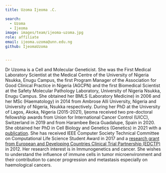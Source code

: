 ```yaml
---
title: Uzoma Ijeoma .C.

search:
  - Uzoma
  - Ijeoma
image: images/team/ijeoma-uzoma.jpg
role: affiliate
email: ijeoma.uzoma@unn.edu.ng
github: IjeomaUzoma


---
```


Dr Uzoma is a Cell and Molecular Geneticist. She was the First Medical Laboratory
Scientist at the Medical Centre of the University of Nigeria Nsukka, Enugu Campus,
the first Program Manager of the Association for Good Clinical Practice in Nigeria
(AGCPN) and the first Biomedical Scientist at the Safety Molecular Pathology
Laboratory, University of Nigeria Nsukka, Enugu Campus. She obtained her BMLS
(Laboratory Medicine) in 2006 and her MSc (Haematology) in 2014 from Ambrose
Alli University, Nigeria and University of Nigeria, Nsukka respectively. During her
PhD at the University of Lagos, Akoka, Nigeria (2015-2021), Ijeoma received two
pre-doctoral fellowship awards from Union for International Cancer Control (UICC),
Switzerland in 2019 and from Harambee Beca Guadalupe, Spain in 2020. She
obtained her PhD in Cell Biology and Genetics (Genetics) in 2021 with a [publication](https://pubmed.ncbi.nlm.nih.gov/34030716/).
She has received IEEE Computer Society Technical Committee on Computational
Life Science Student Award in 2017 and a [research grant from European and
Developing Countries Clinical Trial Partnership (EDCTP)](https://www.edctp.org/annualreport2014/grants/progress_on_grants_-_ethics.pdf) in 2012.
Her research interest is in Immunogenetics and cancer. She wishes to understand
the influence of immune cells in tumor microenvironment and their contribution to
cancer progression and metastasis especially on haemological cancers.
